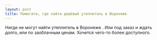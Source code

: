 ```yaml
---
layout: post 
title: Помогите, где найти дешёвый утеплитель в Воронеже 
--- 
```

Нигде не могут найти утеплитель в Воронеже . Или под заказ и ждать долго, или по заоблачным ценам. Хочется чего-то более доступного.